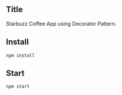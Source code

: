 ## Title

Starbuzz Coffee App using Decorator Pattern.

## Install

```
npm install
```

## Start

```
npm start
```
